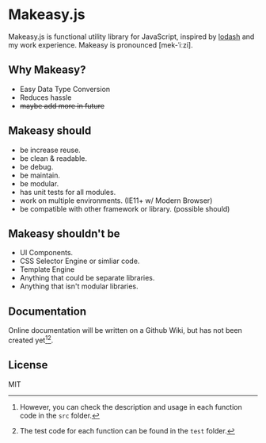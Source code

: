 # Makeasy.js

Makeasy.js is functional utility library for JavaScript, inspired by [lodash](https://github.com/lodash/lodash) and my work experience. Makeasy is pronounced [mek-ˈiːzi].

## Why Makeasy?
* Easy Data Type Conversion
* Reduces hassle
* ~~maybe add more in future~~

## Makeasy should
* be increase reuse.
* be clean & readable.
* be debug.
* be maintain.
* be modular.
* has unit tests for all modules.
* work on multiple environments. (IE11+ w/ Modern Browser)
* be compatible with other framework or library. (possible should)

## Makeasy shouldn't be
* UI Components.
* CSS Selector Engine or simliar code.
* Template Engine
* Anything that could be separate libraries.
* Anything that isn't modular libraries.

## Documentation

Online documentation will be written on a Github Wiki, but has not been created yet[^1][^2].


## License
MIT

[^1]: However, you can check the description and usage in each function code in the `src` folder.

[^2]: The test code for each function can be found in the `test`  folder.